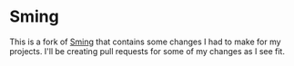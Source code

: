 # Sming

This is a fork of [Sming](https://github.com/SmingHub/Sming) that contains some changes I had to make for my projects. I'll be creating pull requests for some of my changes as I see fit.